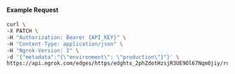 <!-- Code generated for API Clients. DO NOT EDIT. -->

#### Example Request

```bash
curl \
-X PATCH \
-H "Authorization: Bearer {API_KEY}" \
-H "Content-Type: application/json" \
-H "Ngrok-Version: 2" \
-d '{"metadata":"{\"environment\": \"production\"}"}' \
https://api.ngrok.com/edges/https/edghts_2phZdotHzsjR3UE9Ol67Nqm0jiy/routes/edghtsrt_2phZdt94q70vJnlD4hxNGP602dR
```
